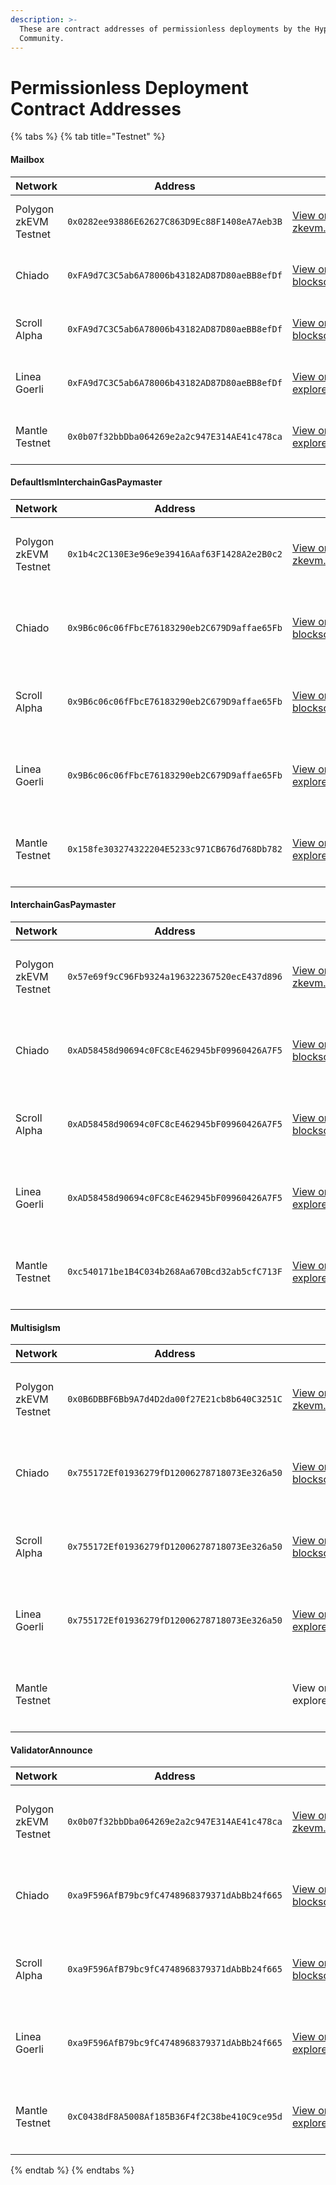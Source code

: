 ```yaml
---
description: >-
  These are contract addresses of permissionless deployments by the Hyperlane
  Community.
---
```


# Permissionless Deployment Contract Addresses

{% tabs %}
{% tab title="Testnet" %}
#### Mailbox

<table data-full-width="false"><thead><tr><th>Network</th><th>Address</th><th>Explorer</th><th>Deployer</th></tr></thead><tbody><tr><td>Polygon zkEVM Testnet</td><td><code>0x0282ee93886E62627C863D9Ec88F1408eA7Aeb3B</code></td><td><a href="https://testnet-zkevm.polygonscan.com/address/0x0282ee93886e62627c863d9ec88f1408ea7aeb3b">View on testnet-zkevm.polygonscan.com</a></td><td><a href="https://twitter.com/HyperlaneIndia">Hyperlane India</a><br><a href="https://github.com/megabyte0x/hyperlane-deploy/blob/main/artifacts/addresses.json">[Deployment Link]</a></td></tr><tr><td>Chiado</td><td><code>0xFA9d7C3C5ab6A78006b43182AD87D80aeBB8efDf</code></td><td><a href="https://blockscout.chiadochain.net/address/0xFA9d7C3C5ab6A78006b43182AD87D80aeBB8efDf">View on blockscout.chiadochain.net</a></td><td><a href="https://twitter.com/HyperlaneIndia">Hyperlane India</a><br><a href="https://github.com/megabyte0x/hyperlane-deploy/blob/main/artifacts/addresses.json">[Deployment Link]</a></td></tr><tr><td>Scroll Alpha</td><td><code>0xFA9d7C3C5ab6A78006b43182AD87D80aeBB8efDf</code></td><td><a href="https://blockscout.scroll.io/address/0xFA9d7C3C5ab6A78006b43182AD87D80aeBB8efDf">View on blockscout.scroll.io</a></td><td><a href="https://twitter.com/HyperlaneIndia">Hyperlane India</a><br><a href="https://github.com/megabyte0x/hyperlane-deploy/blob/main/artifacts/addresses.json">[Deployment Link]</a></td></tr><tr><td>Linea Goerli</td><td><code>0xFA9d7C3C5ab6A78006b43182AD87D80aeBB8efDf</code></td><td><a href="https://explorer.goerli.linea.build/address/0xFA9d7C3C5ab6A78006b43182AD87D80aeBB8efDf">View on explorer.goerli.linea.build</a></td><td><a href="https://twitter.com/HyperlaneIndia">Hyperlane India</a><br><a href="https://github.com/megabyte0x/hyperlane-deploy/blob/main/artifacts/addresses.json">[Deployment Link]</a></td></tr><tr><td>Mantle Testnet</td><td><code>0x0b07f32bbDba064269e2a2c947E314AE41c478ca</code></td><td><a href="https://explorer.testnet.mantle.xyz/address/0x0b07f32bbDba064269e2a2c947E314AE41c478ca">View on explorer.testnet.mantle.xyz</a></td><td><a href="https://twitter.com/HyperlaneIndia">Hyperlane India</a><br><a href="https://github.com/megabyte0x/hyperlane-deploy/blob/main/artifacts/addresses.json">[Deployment Link]</a></td></tr></tbody></table>

#### DefaultIsmInterchainGasPaymaster

| Network               | Address                                      | Explorer                                                                                                                          | Deployer                                                                                                                                                                                     |
| --------------------- | -------------------------------------------- | --------------------------------------------------------------------------------------------------------------------------------- | -------------------------------------------------------------------------------------------------------------------------------------------------------------------------------------------- |
| Polygon zkEVM Testnet | `0x1b4c2C130E3e96e9e39416Aaf63F1428A2e2B0c2` | [View on testnet-zkevm.polygonscan.com](https://testnet-zkevm.polygonscan.com/address/0x1b4c2C130E3e96e9e39416Aaf63F1428A2e2B0c2) | <p><a href="https://twitter.com/HyperlaneIndia">Hyperlane India</a><br><a href="https://github.com/megabyte0x/hyperlane-deploy/blob/main/artifacts/addresses.json">[Deployment Link]</a></p> |
| Chiado                | `0x9B6c06c06fFbcE76183290eb2C679D9affae65Fb` | [View on blockscout.chiadochain.net](https://blockscout.chiadochain.net/address/0x9B6c06c06fFbcE76183290eb2C679D9affae65Fb)       | <p><a href="https://twitter.com/HyperlaneIndia">Hyperlane India</a><br><a href="https://github.com/megabyte0x/hyperlane-deploy/blob/main/artifacts/addresses.json">[Deployment Link]</a></p> |
| Scroll Alpha          | `0x9B6c06c06fFbcE76183290eb2C679D9affae65Fb` | [View on blockscout.scroll.io](https://blockscout.scroll.io/address/0x9B6c06c06fFbcE76183290eb2C679D9affae65Fb)                   | <p><a href="https://twitter.com/HyperlaneIndia">Hyperlane India</a><br><a href="https://github.com/megabyte0x/hyperlane-deploy/blob/main/artifacts/addresses.json">[Deployment Link]</a></p> |
| Linea Goerli          | `0x9B6c06c06fFbcE76183290eb2C679D9affae65Fb` | [View on explorer.goerli.linea.build](https://explorer.goerli.linea.build/address/0x9B6c06c06fFbcE76183290eb2C679D9affae65Fb)     | <p><a href="https://twitter.com/HyperlaneIndia">Hyperlane India</a><br><a href="https://github.com/megabyte0x/hyperlane-deploy/blob/main/artifacts/addresses.json">[Deployment Link]</a></p> |
| Mantle Testnet        | `0x158fe303274322204E5233c971CB676d768Db782` | [View on explorer.testnet.mantle.xyz](https://explorer.testnet.mantle.xyz/address/0x158fe303274322204E5233c971CB676d768Db782)     | <p><a href="https://twitter.com/HyperlaneIndia">Hyperlane India</a><br><a href="https://github.com/megabyte0x/hyperlane-deploy/blob/main/artifacts/addresses.json">[Deployment Link]</a></p> |

#### InterchainGasPaymaster

| Network               | Address                                      | Explorer                                                                                                                          | Deployer                                                                                                                                                                                     |
| --------------------- | -------------------------------------------- | --------------------------------------------------------------------------------------------------------------------------------- | -------------------------------------------------------------------------------------------------------------------------------------------------------------------------------------------- |
| Polygon zkEVM Testnet | `0x57e69f9cC96Fb9324a196322367520ecE437d896` | [View on testnet-zkevm.polygonscan.com](https://testnet-zkevm.polygonscan.com/address/0x57e69f9cC96Fb9324a196322367520ecE437d896) | <p><a href="https://twitter.com/HyperlaneIndia">Hyperlane India</a><br><a href="https://github.com/megabyte0x/hyperlane-deploy/blob/main/artifacts/addresses.json">[Deployment Link]</a></p> |
| Chiado                | `0xAD58458d90694c0FC8cE462945bF09960426A7F5` | [View on blockscout.chiadochain.net](https://blockscout.chiadochain.net/address/0xAD58458d90694c0FC8cE462945bF09960426A7F5)       | <p><a href="https://twitter.com/HyperlaneIndia">Hyperlane India</a><br><a href="https://github.com/megabyte0x/hyperlane-deploy/blob/main/artifacts/addresses.json">[Deployment Link]</a></p> |
| Scroll Alpha          | `0xAD58458d90694c0FC8cE462945bF09960426A7F5` | [View on blockscout.scroll.io](https://blockscout.scroll.io/address/0xAD58458d90694c0FC8cE462945bF09960426A7F5)                   | <p><a href="https://twitter.com/HyperlaneIndia">Hyperlane India</a><br><a href="https://github.com/megabyte0x/hyperlane-deploy/blob/main/artifacts/addresses.json">[Deployment Link]</a></p> |
| Linea Goerli          | `0xAD58458d90694c0FC8cE462945bF09960426A7F5` | [View on explorer.goerli.linea.build](https://explorer.goerli.linea.build/address/0xAD58458d90694c0FC8cE462945bF09960426A7F5)     | <p><a href="https://twitter.com/HyperlaneIndia">Hyperlane India</a><br><a href="https://github.com/megabyte0x/hyperlane-deploy/blob/main/artifacts/addresses.json">[Deployment Link]</a></p> |
| Mantle Testnet        | `0xc540171be1B4C034b268Aa670Bcd32ab5cfC713F` | [View on explorer.testnet.mantle.xyz](https://explorer.testnet.mantle.xyz/address/0xc540171be1B4C034b268Aa670Bcd32ab5cfC713F)     | <p><a href="https://twitter.com/HyperlaneIndia">Hyperlane India</a><br><a href="https://github.com/megabyte0x/hyperlane-deploy/blob/main/artifacts/addresses.json">[Deployment Link]</a></p> |

#### MultisigIsm

| Network               | Address                                      | Explorer                                                                                                                          | Deployer                                                                                                                                                                                     |
| --------------------- | -------------------------------------------- | --------------------------------------------------------------------------------------------------------------------------------- | -------------------------------------------------------------------------------------------------------------------------------------------------------------------------------------------- |
| Polygon zkEVM Testnet | `0x0B6DBBF6Bb9A7d4D2da00f27E21cb8b640C3251C` | [View on testnet-zkevm.polygonscan.com](https://testnet-zkevm.polygonscan.com/address/0x0B6DBBF6Bb9A7d4D2da00f27E21cb8b640C3251C) | <p><a href="https://twitter.com/HyperlaneIndia">Hyperlane India</a><br><a href="https://github.com/megabyte0x/hyperlane-deploy/blob/main/artifacts/addresses.json">[Deployment Link]</a></p> |
| Chiado                | `0x755172Ef01936279fD12006278718073Ee326a50` | [View on blockscout.chiadochain.net](https://blockscout.chiadochain.net/address/0x755172Ef01936279fD12006278718073Ee326a50)       | <p><a href="https://twitter.com/HyperlaneIndia">Hyperlane India</a><br><a href="https://github.com/megabyte0x/hyperlane-deploy/blob/main/artifacts/addresses.json">[Deployment Link]</a></p> |
| Scroll Alpha          | `0x755172Ef01936279fD12006278718073Ee326a50` | [View on blockscout.scroll.io](https://blockscout.scroll.io/address/0x755172Ef01936279fD12006278718073Ee326a50)                   | <p><a href="https://twitter.com/HyperlaneIndia">Hyperlane India</a><br><a href="https://github.com/megabyte0x/hyperlane-deploy/blob/main/artifacts/addresses.json">[Deployment Link]</a></p> |
| Linea Goerli          | `0x755172Ef01936279fD12006278718073Ee326a50` | [View on explorer.goerli.linea.build](https://explorer.goerli.linea.build/address/0x755172Ef01936279fD12006278718073Ee326a50)     | <p><a href="https://twitter.com/HyperlaneIndia">Hyperlane India</a><br><a href="https://github.com/megabyte0x/hyperlane-deploy/blob/main/artifacts/addresses.json">[Deployment Link]</a></p> |
| Mantle Testnet        |                                              | View on explorer.testnet.mantle.xyz                                                                                               | <p><a href="https://twitter.com/HyperlaneIndia">Hyperlane India</a><br><a href="https://github.com/megabyte0x/hyperlane-deploy/blob/main/artifacts/addresses.json">[Deployment Link]</a></p> |

#### ValidatorAnnounce

| Network               | Address                                      | Explorer                                                                                                                          | Deployer                                                                                                                                                                                     |
| --------------------- | -------------------------------------------- | --------------------------------------------------------------------------------------------------------------------------------- | -------------------------------------------------------------------------------------------------------------------------------------------------------------------------------------------- |
| Polygon zkEVM Testnet | `0x0b07f32bbDba064269e2a2c947E314AE41c478ca` | [View on testnet-zkevm.polygonscan.com](https://testnet-zkevm.polygonscan.com/address/0x0b07f32bbDba064269e2a2c947E314AE41c478ca) | <p><a href="https://twitter.com/HyperlaneIndia">Hyperlane India</a><br><a href="https://github.com/megabyte0x/hyperlane-deploy/blob/main/artifacts/addresses.json">[Deployment Link]</a></p> |
| Chiado                | `0xa9F596AfB79bc9fC4748968379371dAbBb24f665` | [View on blockscout.chiadochain.net](https://blockscout.chiadochain.net/address/0xa9F596AfB79bc9fC4748968379371dAbBb24f665)       | <p><a href="https://twitter.com/HyperlaneIndia">Hyperlane India</a><br><a href="https://github.com/megabyte0x/hyperlane-deploy/blob/main/artifacts/addresses.json">[Deployment Link]</a></p> |
| Scroll Alpha          | `0xa9F596AfB79bc9fC4748968379371dAbBb24f665` | [View on blockscout.scroll.io](https://blockscout.scroll.io/address/0xa9F596AfB79bc9fC4748968379371dAbBb24f665)                   | <p><a href="https://twitter.com/HyperlaneIndia">Hyperlane India</a><br><a href="https://github.com/megabyte0x/hyperlane-deploy/blob/main/artifacts/addresses.json">[Deployment Link]</a></p> |
| Linea Goerli          | `0xa9F596AfB79bc9fC4748968379371dAbBb24f665` | [View on explorer.goerli.linea.build](https://explorer.goerli.linea.build/address/0xa9F596AfB79bc9fC4748968379371dAbBb24f665)     | <p><a href="https://twitter.com/HyperlaneIndia">Hyperlane India</a><br><a href="https://github.com/megabyte0x/hyperlane-deploy/blob/main/artifacts/addresses.json">[Deployment Link]</a></p> |
| Mantle Testnet        | `0xC0438dF8A5008Af185B36F4f2C38be410C9ce95d` | [View on explorer.testnet.mantle.xyz](https://explorer.testnet.mantle.xyz/address/0xC0438dF8A5008Af185B36F4f2C38be410C9ce95d)     | <p><a href="https://twitter.com/HyperlaneIndia">Hyperlane India</a><br><a href="https://github.com/megabyte0x/hyperlane-deploy/blob/main/artifacts/addresses.json">[Deployment Link]</a></p> |


{% endtab %}
{% endtabs %}




